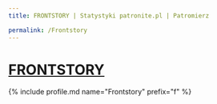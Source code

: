 ```yaml
---
title: FRONTSTORY | Statystyki patronite.pl | Patromierz

permalink: /Frontstory
---
```


# [FRONTSTORY](https://patronite.pl/Frontstory)

{% include profile.md name="Frontstory" prefix="f" %}
